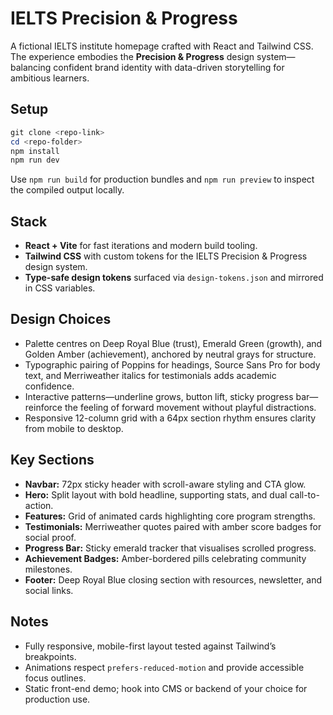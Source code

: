 # IELTS Precision & Progress

A fictional IELTS institute homepage crafted with React and Tailwind CSS. The experience embodies the **Precision & Progress** design system—balancing confident brand identity with data-driven storytelling for ambitious learners.

## Setup

```powershell
git clone <repo-link>
cd <repo-folder>
npm install
npm run dev
```

Use `npm run build` for production bundles and `npm run preview` to inspect the compiled output locally.

## Stack

- **React + Vite** for fast iterations and modern build tooling.
- **Tailwind CSS** with custom tokens for the IELTS Precision & Progress design system.
- **Type-safe design tokens** surfaced via `design-tokens.json` and mirrored in CSS variables.

## Design Choices

- Palette centres on Deep Royal Blue (trust), Emerald Green (growth), and Golden Amber (achievement), anchored by neutral grays for structure.
- Typographic pairing of Poppins for headings, Source Sans Pro for body text, and Merriweather italics for testimonials adds academic confidence.
- Interactive patterns—underline grows, button lift, sticky progress bar—reinforce the feeling of forward movement without playful distractions.
- Responsive 12-column grid with a 64px section rhythm ensures clarity from mobile to desktop.

## Key Sections

- **Navbar:** 72px sticky header with scroll-aware styling and CTA glow.
- **Hero:** Split layout with bold headline, supporting stats, and dual call-to-action.
- **Features:** Grid of animated cards highlighting core program strengths.
- **Testimonials:** Merriweather quotes paired with amber score badges for social proof.
- **Progress Bar:** Sticky emerald tracker that visualises scrolled progress.
- **Achievement Badges:** Amber-bordered pills celebrating community milestones.
- **Footer:** Deep Royal Blue closing section with resources, newsletter, and social links.

## Notes

- Fully responsive, mobile-first layout tested against Tailwind’s breakpoints.
- Animations respect `prefers-reduced-motion` and provide accessible focus outlines.
- Static front-end demo; hook into CMS or backend of your choice for production use.
